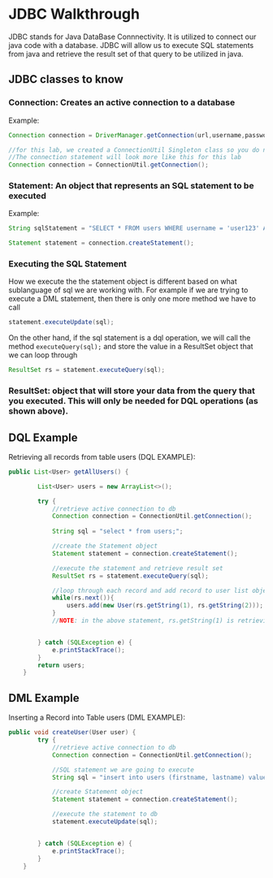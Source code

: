 # JDBC Walkthrough

JDBC stands for Java DataBase Connnectivity. It is utilized to connect our java code with a database. JDBC will allow us to execute SQL statements from java and retrieve the result set of that query to be utilized in java.

## JDBC classes to know
### **Connection**: Creates an active connection to a database
Example:
```java
Connection connection = DriverManager.getConnection(url,username,password);

//for this lab, we created a ConnectionUtil Singleton class so you do not have to worry about the credentials to the database.
//The connection statement will look more like this for this lab
Connection connection = ConnectionUtil.getConnection();
```

### **Statement**: An object that represents an SQL statement to be executed
Example:
```java
String sqlStatement = "SELECT * FROM users WHERE username = 'user123' AND password = 'pass123'"

Statement statement = connection.createStatement();
```

### Executing the SQL Statement 
How we execute the the statement object is different based on what sublanguage of sql we are working with. For example if we are trying to execute a DML statement, then there is only one more method we have to call

```java
statement.executeUpdate(sql);
```

On the other hand, if the sql statement is a dql operation, we will call the method `executeQuery(sql);` and store the value in a ResultSet object that we can loop through

```java
ResultSet rs = statement.executeQuery(sql);
```
### **ResultSet**: object that will store your data from the query that you executed. This will only be needed for DQL operations (as shown above).

## DQL Example

Retrieving all records from table users (DQL EXAMPLE):
```java
public List<User> getAllUsers() {

        List<User> users = new ArrayList<>();

        try {
            //retrieve active connection to db
            Connection connection = ConnectionUtil.getConnection();
 
            String sql = "select * from users;";

            //create the Statement object
            Statement statement = connection.createStatement();

            //execute the statement and retrieve result set
            ResultSet rs = statement.executeQuery(sql);

            //loop through each record and add record to user list object
            while(rs.next()){
                users.add(new User(rs.getString(1), rs.getString(2)));
            }
            //NOTE: in the above statement, rs.getString(1) is retrieving column 1 as a string from a record. in our situation, that will get the firstname. Since lastname is in the second column in the table, we retrieve that value by using rs.getString(2);


        } catch (SQLException e) {
            e.printStackTrace();
        }
        return users;
    }
```

## DML Example
Inserting a Record into Table users (DML EXAMPLE):
```java
public void createUser(User user) {
        try {
            //retrieve active connection to db
            Connection connection = ConnectionUtil.getConnection();

            //SQL statement we are going to execute
            String sql = "insert into users (firstname, lastname) values ('" + user.getFirstname() + "', '" + user.getLastname() + "');";

            //create Statement object
            Statement statement = connection.createStatement();

            //execute the statement to db
            statement.executeUpdate(sql);


        } catch (SQLException e) {
            e.printStackTrace();
        }
    }
```

